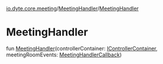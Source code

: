 [io.dyte.core.meeting](../index.md)/[MeetingHandler](index.md)/[MeetingHandler](-meeting-handler.md)

# MeetingHandler


fun [MeetingHandler](-meeting-handler.md)(controllerContainer: [IControllerContainer](../../com.dyte.mobilecorekmm.controllers/-i-controller-container/index.md), meetingRoomEvents: [MeetingHandlerCallback](../-meeting-handler-callback/index.md))
